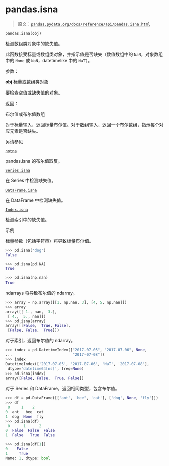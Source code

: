 # pandas.isna

> 原文：[`pandas.pydata.org/docs/reference/api/pandas.isna.html`](https://pandas.pydata.org/docs/reference/api/pandas.isna.html)

```py
pandas.isna(obj)
```

检测数组类对象中的缺失值。

此函数接受标量或数组类对象，并指示值是否缺失（数值数组中的 `NaN`，对象数组中的 `None` 或 `NaN`，datetimelike 中的 `NaT`）。

参数：

**obj** 标量或数组类对象

要检查空值或缺失值的对象。

返回：

布尔值或布尔值数组

对于标量输入，返回标量布尔值。对于数组输入，返回一个布尔数组，指示每个对应元素是否缺失。

另请参见

[`notna`](https://pandas.pydata.org/docs/reference/api/pandas.notna.html#pandas.notna "pandas.notna")

pandas.isna 的布尔值取反。

[`Series.isna`](https://pandas.pydata.org/docs/reference/api/pandas.Series.isna.html#pandas.Series.isna "pandas.Series.isna")

在 Series 中检测缺失值。

[`DataFrame.isna`](https://pandas.pydata.org/docs/reference/api/pandas.DataFrame.isna.html#pandas.DataFrame.isna "pandas.DataFrame.isna")

在 DataFrame 中检测缺失值。

[`Index.isna`](https://pandas.pydata.org/docs/reference/api/pandas.Index.isna.html#pandas.Index.isna "pandas.Index.isna")

检测索引中的缺失值。

示例

标量参数（包括字符串）将导致标量布尔值。

```py
>>> pd.isna('dog')
False 
```

```py
>>> pd.isna(pd.NA)
True 
```

```py
>>> pd.isna(np.nan)
True 
```

ndarrays 将导致布尔值的 ndarray。

```py
>>> array = np.array([[1, np.nan, 3], [4, 5, np.nan]])
>>> array
array([[ 1., nan,  3.],
 [ 4.,  5., nan]])
>>> pd.isna(array)
array([[False,  True, False],
 [False, False,  True]]) 
```

对于索引，返回布尔值的 ndarray。

```py
>>> index = pd.DatetimeIndex(["2017-07-05", "2017-07-06", None,
...                           "2017-07-08"])
>>> index
DatetimeIndex(['2017-07-05', '2017-07-06', 'NaT', '2017-07-08'],
 dtype='datetime64[ns]', freq=None)
>>> pd.isna(index)
array([False, False,  True, False]) 
```

对于 Series 和 DataFrame，返回相同类型，包含布尔值。

```py
>>> df = pd.DataFrame([['ant', 'bee', 'cat'], ['dog', None, 'fly']])
>>> df
 0     1    2
0  ant   bee  cat
1  dog  None  fly
>>> pd.isna(df)
 0      1      2
0  False  False  False
1  False   True  False 
```

```py
>>> pd.isna(df[1])
0    False
1     True
Name: 1, dtype: bool 
```
